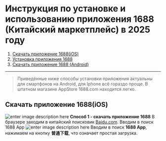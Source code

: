 # Инструкция по установке и использованию приложения 1688 (Китайский маркетплейс) в 2025 году

1. [Скачать приложение 1688(iOS)](#Скачать-приложение-1688(iOS))
2. [Установка приложения 1688](#Установка-приложения-1688)
3. [Скачать приложение 1688 (Android)](#Скачать-приложение-1688(Android))

---
>Приведённые ниже способы установки приложения актуальны для смартфонов на Android, для Iphone всё гораздо проще. В штатном магазине AppStore 1688.com находится легко.

## Скачать приложение 1688(iOS)
![enter image description here](https://iimg.su/s/13/SBdF6suJiUk8BsirRkSQ7hphqFW7eBeSpaHAKS30.png)
**Способ 1 - скачать приложение 1688**
В браузере заходим в китайский поисковик [Baidu.com](https://dzen.ru/away?to=https%3A%2F%2Fwww.baidu.com%2F). Вводим в поиск 1688 App
![enter image description here](https://iimg.su/s/13/6NNfAVlMVr0T2LHZy1q6DT0y07JuEjYUawfDcPws.png)
Вводим в поиск **1688 App**, нажимаем на кнопку **普通下载**, что означает простая загрузка.

<!--stackedit_data:
eyJoaXN0b3J5IjpbLTExODgxNjMwNDIsLTIwODg3NDY2MTIsLT
IwODg3NDY2MTIsLTE4MTEzMDgyMl19
-->